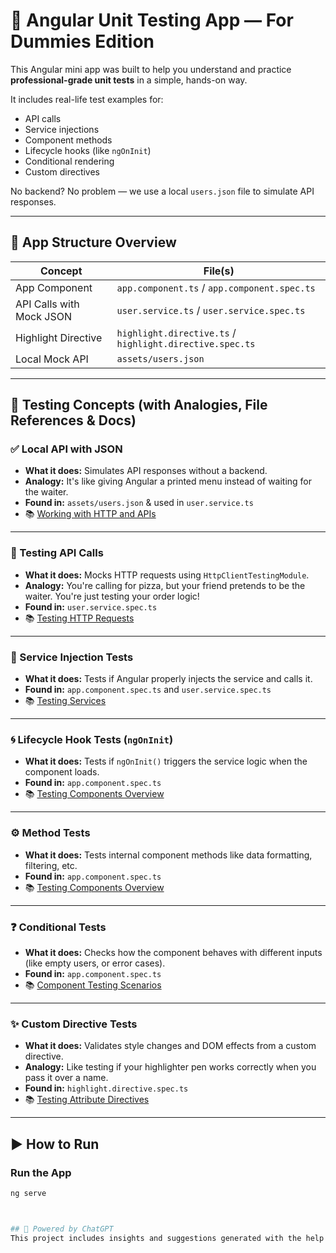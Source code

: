 # 🧪 Angular Unit Testing App — For Dummies Edition

This Angular mini app was built to help you understand and practice **professional-grade unit tests** in a simple, hands-on way.

It includes real-life test examples for:

- API calls
- Service injections
- Component methods
- Lifecycle hooks (like `ngOnInit`)
- Conditional rendering
- Custom directives

No backend? No problem — we use a local `users.json` file to simulate API responses.

---

## 📂 App Structure Overview

| Concept                          | File(s)                                                  |
|----------------------------------|-----------------------------------------------------------|
| App Component                    | `app.component.ts` / `app.component.spec.ts`              |
| API Calls with Mock JSON         | `user.service.ts` / `user.service.spec.ts`                |
| Highlight Directive              | `highlight.directive.ts` / `highlight.directive.spec.ts` |
| Local Mock API                   | `assets/users.json`                                       |

---

## 📘 Testing Concepts (with Analogies, File References & Docs)

### ✅ Local API with JSON

- **What it does:** Simulates API responses without a backend.
- **Analogy:** It's like giving Angular a printed menu instead of waiting for the waiter.
- **Found in:** `assets/users.json` & used in `user.service.ts`
- 📚 [Working with HTTP and APIs](https://angular.io/guide/http)

---

### 🧪 Testing API Calls

- **What it does:** Mocks HTTP requests using `HttpClientTestingModule`.
- **Analogy:** You're calling for pizza, but your friend pretends to be the waiter. You're just testing your order logic!
- **Found in:** `user.service.spec.ts`
- 📚 [Testing HTTP Requests](https://angular.io/guide/http#testing-http-requests)

---

### 🧠 Service Injection Tests

- **What it does:** Tests if Angular properly injects the service and calls it.
- **Found in:** `app.component.spec.ts` and `user.service.spec.ts`
- 📚 [Testing Services](https://angular.io/guide/testing-services)

---

### 🌀 Lifecycle Hook Tests (`ngOnInit`)

- **What it does:** Tests if `ngOnInit()` triggers the service logic when the component loads.
- **Found in:** `app.component.spec.ts`
- 📚 [Testing Components Overview](https://angular.io/guide/testing-components-overview)

---

### ⚙️ Method Tests

- **What it does:** Tests internal component methods like data formatting, filtering, etc.
- **Found in:** `app.component.spec.ts`
- 📚 [Testing Components Overview](https://angular.io/guide/testing-components-overview)

---

### ❓ Conditional Tests

- **What it does:** Checks how the component behaves with different inputs (like empty users, or error cases).
- **Found in:** `app.component.spec.ts`
- 📚 [Component Testing Scenarios](https://angular.io/guide/testing-components-overview#component-testing-scenarios)

---

### ✨ Custom Directive Tests

- **What it does:** Validates style changes and DOM effects from a custom directive.
- **Analogy:** Like testing if your highlighter pen works correctly when you pass it over a name.
- **Found in:** `highlight.directive.spec.ts`
- 📚 [Testing Attribute Directives](https://angular.io/guide/testing-components-overview#testing-attribute-directives)

---

## ▶️ How to Run

### Run the App

```bash
ng serve



## 🤖 Powered by ChatGPT  
This project includes insights and suggestions generated with the help of [ChatGPT](https://chatgpt.com/c/67f04453-b9d8-8002-86d5-c1d0c3272d45).  